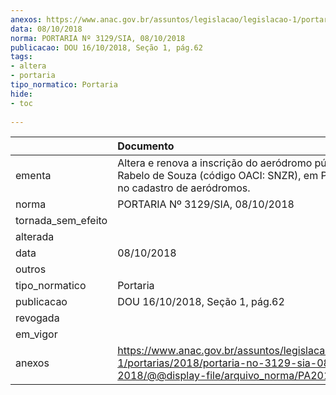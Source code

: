 ```yaml
---
anexos: https://www.anac.gov.br/assuntos/legislacao/legislacao-1/portarias/2018/portaria-no-3129-sia-08-10-2018/@@display-file/arquivo_norma/PA2018-3129.pdf
data: 08/10/2018
norma: PORTARIA Nº 3129/SIA, 08/10/2018
publicacao: DOU 16/10/2018, Seção 1, pág.62
tags:
- altera
- portaria
tipo_normatico: Portaria
hide: 
- toc 
 
---
```


|                    | Documento                                                                                                                                            |
|:-------------------|:-----------------------------------------------------------------------------------------------------------------------------------------------------|
| ementa             | Altera e renova a inscrição do aeródromo público Pedro Rabelo de Souza (código OACI: SNZR), em Paracatu/MG, no cadastro de aeródromos.               |
| norma              | PORTARIA Nº 3129/SIA, 08/10/2018                                                                                                                     |
| tornada_sem_efeito |                                                                                                                                                      |
| alterada           |                                                                                                                                                      |
| data               | 08/10/2018                                                                                                                                           |
| outros             |                                                                                                                                                      |
| tipo_normatico     | Portaria                                                                                                                                             |
| publicacao         | DOU 16/10/2018, Seção 1, pág.62                                                                                                                      |
| revogada           |                                                                                                                                                      |
| em_vigor           |                                                                                                                                                      |
| anexos             | https://www.anac.gov.br/assuntos/legislacao/legislacao-1/portarias/2018/portaria-no-3129-sia-08-10-2018/@@display-file/arquivo_norma/PA2018-3129.pdf |